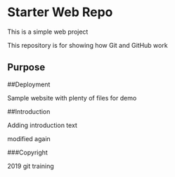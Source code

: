 # Starter Web Repo

This is a simple web project

This repository is for showing how Git and GitHub work

## Purpose

##Deployment

Sample website with plenty of files for demo

##Introduction

Adding introduction text

modified again

###Copyright

2019 git training